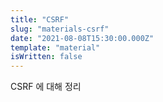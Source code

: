 ```yaml
---
title: "CSRF"
slug: "materials-csrf"
date: "2021-08-08T15:30:00.000Z"
template: "material"
isWritten: false
---
```


CSRF 에 대해 정리